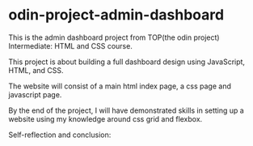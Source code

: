 # odin-project-admin-dashboard
This is the admin dashboard project from TOP(the odin project) Intermediate: HTML and CSS course.

This project is about building a full dashboard design using JavaScript, HTML, and CSS.

The website will consist of a main html index page, a css page and javascript page.

By the end of the project, I will have demonstrated skills in setting up a website using my knowledge around css grid and flexbox.

Self-reflection and conclusion: 